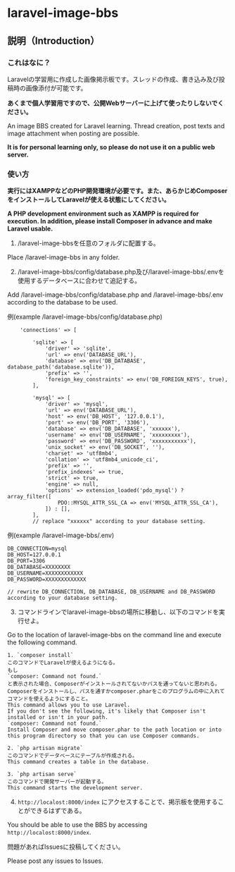 # laravel-image-bbs
## 説明（Introduction）
### これはなに？
Laravelの学習用に作成した画像掲示板です。スレッドの作成、書き込み及び投稿時の画像添付が可能です。

**あくまで個人学習用ですので、公開Webサーバーに上げて使ったりしないでください。**

An image BBS created for Laravel learning. Thread creation, post texts and image attachment when posting are possible.

**It is for personal learning only, so please do not use it on a public web server.**
### 使い方
**実行にはXAMPPなどのPHP開発環境が必要です。また、あらかじめComposerをインストールしてLaravelが使える状態にしてください。**

**A PHP development environment such as XAMPP is required for execution. In addition, please install Composer in advance and make Laravel usable.**

1. /laravel-image-bbsを任意のフォルダに配置する。

Place /laravel-image-bbs in any folder.

2. /laravel-image-bbs/config/database.php及び/laravel-image-bbs/.envを使用するデータベースに合わせて追記する。

Add /laravel-image-bbs/config/database.php and /laravel-image-bbs/.env according to the database to be used.

例(example /laravel-image-bbs/config/database.php)

```
    'connections' => [

        'sqlite' => [
            'driver' => 'sqlite',
            'url' => env('DATABASE_URL'),
            'database' => env('DB_DATABASE', database_path('database.sqlite')),
            'prefix' => '',
            'foreign_key_constraints' => env('DB_FOREIGN_KEYS', true),
        ],

        'mysql' => [
            'driver' => 'mysql',
            'url' => env('DATABASE_URL'),
            'host' => env('DB_HOST', '127.0.0.1'),
            'port' => env('DB_PORT', '3306'),
            'database' => env('DB_DATABASE', 'xxxxxx'),
            'username' => env('DB_USERNAME', 'xxxxxxxxx'),
            'password' => env('DB_PASSWORD', 'xxxxxxxxxxx'),
            'unix_socket' => env('DB_SOCKET', ''),
            'charset' => 'utf8mb4',
            'collation' => 'utf8mb4_unicode_ci',
            'prefix' => '',
            'prefix_indexes' => true,
            'strict' => true,
            'engine' => null,
            'options' => extension_loaded('pdo_mysql') ? array_filter([
                PDO::MYSQL_ATTR_SSL_CA => env('MYSQL_ATTR_SSL_CA'),
            ]) : [],
        ],
        // replace "xxxxxx" according to your database setting.
```

例(example /laravel-image-bbs/.env)

```
DB_CONNECTION=mysql
DB_HOST=127.0.0.1
DB_PORT=3306
DB_DATABASE=XXXXXXXX
DB_USERNAME=XXXXXXXXXXXX
DB_PASSWORD=XXXXXXXXXXXXX

// rewrite DB_CONNECTION, DB_DATABASE, DB_USERNAME and DB_PASSWORD according to your database setting.
```
3. コマンドラインでlaravel-image-bbsの場所に移動し、以下のコマンドを実行せよ。

Go to the location of laravel-image-bbs on the command line and execute the following command.

    1. `composer install`
    このコマンドでLaravelが使えるようになる。
    もし
    `composer: Command not found.`
    と表示された場合、Composerがインストールされてないかパスを通ってないと思われる。
    Composerをインストールし、パスを通すかcomposer.pharをこのプログラムの中に入れてコマンドを使えるようにすること。
    This command allows you to use Laravel.
    If you don't see the following, it's likely that Composer isn't installed or isn't in your path.
    `composer: Command not found.`
    Install Composer and move composer.phar to the path location or into this program directory so that you can use Composer commands.
    
    2. `php artisan migrate`
    このコマンドでデータベースにテーブルが作成される。
    This command creates a table in the database.
    
    3. `php artisan serve`
    このコマンドで開発サーバーが起動する。
    This command starts the development server.

4. `http://localost:8000/index` にアクセスすることで、掲示板を使用することができるはずである。

You should be able to use the BBS by accessing `http://localost:8000/index`.

問題があればIssuesに投稿してください。

Please post any issues to Issues.

